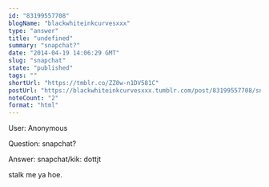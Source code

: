 ```yaml
---
id: "83199557708"
blogName: "blackwhiteinkcurvesxxx"
type: "answer"
title: "undefined"
summary: "snapchat?"
date: "2014-04-19 14:06:29 GMT"
slug: "snapchat"
state: "published"
tags: ""
shortUrl: "https://tmblr.co/ZZ0w-n1DV581C"
postUrl: "https://blackwhiteinkcurvesxxx.tumblr.com/post/83199557708/snapchat"
noteCount: "2"
format: "html"
---
```


User: Anonymous

Question: snapchat?

Answer: snapchat/kik: dottjt

stalk me ya hoe.

